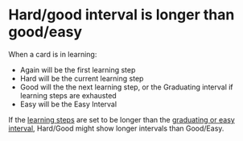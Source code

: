 # Hard/good interval is longer than good/easy

When a card is in learning:
- Again will be the first learning step
- Hard will be the current learning step
- Good will the the next learning step, or the Graduating interval if learning steps are exhausted
- Easy will be the Easy Interval

If the [learning steps](https://docs.ankiweb.net/#/deck-options?id=new-cards) are set to be longer than the [graduating or easy interval](https://docs.ankiweb.net/#/deck-options?id=new-cards), Hard/Good might show longer intervals than Good/Easy.
